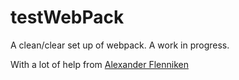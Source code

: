 # testWebPack
A clean/clear set up of webpack. A work in progress.

With a lot of help  from [Alexander Flenniken][Flenniken]

[Flenniken]: https://blog.flennik.com/the-fine-art-of-the-webpack-2-config-dc4d19d7f172#.vx2l7vu10
[webpack]:http://webpack.github.io/
